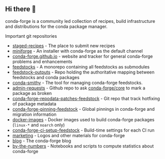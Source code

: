 ## Hi there 👋

conda-forge is a community led collection of recipes, build infrastructure and distributions for the conda package manager.

Important git repositories
- [staged-recipes](https://github.com/conda-forge/staged-recipes) - The place to submit new recipes
- [miniforge](https://github.com/conda-forge/miniforge) - An installer with conda-forge as the default channel
- [conda-forge.github.io](https://github.com/conda-forge/conda-forge.github.io) - website and tracker for general conda-forge problems and enhancements
- [feedstocks](https://github.com/conda-forge/feedstocks) - A monorepo containing all feedstocks as submodules
- [feedstock-outputs](https://github.com/conda-forge/feedstock-outputs) - Repo holding the authoritative mapping between feedstocks and conda packages
- [conda-smithy](https://github.com/conda-forge/conda-smithy) - The tool for managing conda-forge feedstocks.
- [admin-requests](https://github.com/conda-forge/admin-requests) - Github repo to ask [conda-forge/core](https://github.com/orgs/conda-forge/teams/core) to mark a package as broken
- [conda-forge-repodata-patches-feedstock](https://github.com/conda-forge/conda-forge-repodata-patches-feedstock) - Git repo that track hotfixing of package metadata
- [conda-forge-pinning-feedstock](https://github.com/conda-forge/conda-forge-pinning-feedstock) - Global pinnings in conda-forge and migration information
- [docker-images](https://github.com/conda-forge/docker-images) - Docker images used to build conda-forge packages (`linux-*` and `noarch` only)
- [conda-forge-ci-setup-feedstock](https://github.com/conda-forge/conda-forge-ci-setup-feedstock) - Build-time settings for each CI run
- [marketing](https://github.com/conda-forge/marketing) - Logos and other materials for conda-forge
- [blog](https://github.com/conda-forge/blog) - The conda-forge blog
- [by-the-numbers](https://github.com/conda-forge/by-the-numbers) - Notebooks and scripts to compute statistics about conda-forge

